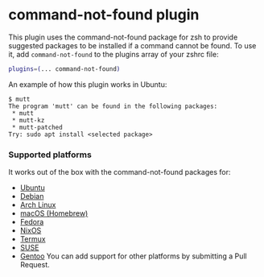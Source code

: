 # command-not-found plugin
This plugin uses the command-not-found package for zsh to provide suggested packages to be installed if a command cannot be found.
To use it, add `command-not-found` to the plugins array of your zshrc file:
```zsh
plugins=(... command-not-found)
```
An example of how this plugin works in Ubuntu:
```
$ mutt
The program 'mutt' can be found in the following packages:
 * mutt
 * mutt-kz
 * mutt-patched
Try: sudo apt install <selected package>
```
### Supported platforms
It works out of the box with the command-not-found packages for:
- [Ubuntu](https://www.porcheron.info/command-not-found-for-zsh/)
- [Debian](https://packages.debian.org/search?keywords=command-not-found)
- [Arch Linux](https://wiki.archlinux.org/index.php/Pkgfile#Command_not_found)
- [macOS (Homebrew)](https://github.com/Homebrew/homebrew-command-not-found)
- [Fedora](https://fedoraproject.org/wiki/Features/PackageKitCommandNotFound)
- [NixOS](https://github.com/NixOS/nixpkgs/tree/master/nixos/modules/programs/command-not-found)
- [Termux](https://github.com/termux/command-not-found)
- [SUSE](https://www.unix.com/man-page/suse/1/command-not-found/)
- [Gentoo](https://github.com/AndrewAmmerlaan/command-not-found-gentoo/tree/main)
You can add support for other platforms by submitting a Pull Request.
